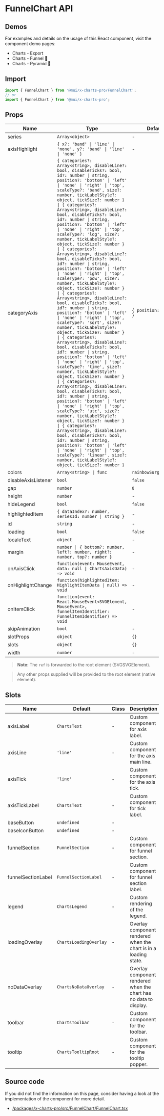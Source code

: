 # FunnelChart API

## Demos

For examples and details on the usage of this React component, visit the component demo pages:

- Charts - Export
- Charts - Funnel 🧪
- Charts - Pyramid 🧪

## Import

```jsx
import { FunnelChart } from '@mui/x-charts-pro/FunnelChart';
// or
import { FunnelChart } from '@mui/x-charts-pro';
```

## Props

| Name | Type | Default | Required | Description |
|------|------|---------|----------|-------------|
| series | `Array<object>` | - | Yes |  |
| axisHighlight | `{ x?: 'band' \| 'line' \| 'none', y?: 'band' \| 'line' \| 'none' }` | - | No |  |
| categoryAxis | `{ categories?: Array<string>, disableLine?: bool, disableTicks?: bool, id?: number \| string, position?: 'bottom' \| 'left' \| 'none' \| 'right' \| 'top', scaleType?: 'band', size?: number, tickLabelStyle?: object, tickSize?: number } \| { categories?: Array<string>, disableLine?: bool, disableTicks?: bool, id?: number \| string, position?: 'bottom' \| 'left' \| 'none' \| 'right' \| 'top', scaleType?: 'log', size?: number, tickLabelStyle?: object, tickSize?: number } \| { categories?: Array<string>, disableLine?: bool, disableTicks?: bool, id?: number \| string, position?: 'bottom' \| 'left' \| 'none' \| 'right' \| 'top', scaleType?: 'pow', size?: number, tickLabelStyle?: object, tickSize?: number } \| { categories?: Array<string>, disableLine?: bool, disableTicks?: bool, id?: number \| string, position?: 'bottom' \| 'left' \| 'none' \| 'right' \| 'top', scaleType?: 'sqrt', size?: number, tickLabelStyle?: object, tickSize?: number } \| { categories?: Array<string>, disableLine?: bool, disableTicks?: bool, id?: number \| string, position?: 'bottom' \| 'left' \| 'none' \| 'right' \| 'top', scaleType?: 'time', size?: number, tickLabelStyle?: object, tickSize?: number } \| { categories?: Array<string>, disableLine?: bool, disableTicks?: bool, id?: number \| string, position?: 'bottom' \| 'left' \| 'none' \| 'right' \| 'top', scaleType?: 'utc', size?: number, tickLabelStyle?: object, tickSize?: number } \| { categories?: Array<string>, disableLine?: bool, disableTicks?: bool, id?: number \| string, position?: 'bottom' \| 'left' \| 'none' \| 'right' \| 'top', scaleType?: 'linear', size?: number, tickLabelStyle?: object, tickSize?: number }` | `{ position: 'none' }` | No |  |
| colors | `Array<string> \| func` | `rainbowSurgePalette` | No |  |
| disableAxisListener | `bool` | `false` | No |  |
| gap | `number` | `0` | No |  |
| height | `number` | - | No |  |
| hideLegend | `bool` | `false` | No |  |
| highlightedItem | `{ dataIndex?: number, seriesId: number \| string }` | - | No |  |
| id | `string` | - | No |  |
| loading | `bool` | `false` | No |  |
| localeText | `object` | - | No |  |
| margin | `number \| { bottom?: number, left?: number, right?: number, top?: number }` | - | No |  |
| onAxisClick | `function(event: MouseEvent, data: null \| ChartsAxisData) => void` | - | No |  |
| onHighlightChange | `function(highlightedItem: HighlightItemData \| null) => void` | - | No |  |
| onItemClick | `function(event: React.MouseEvent<SVGElement, MouseEvent>, funnelItemIdentifier: FunnelItemIdentifier) => void` | - | No |  |
| skipAnimation | `bool` | - | No |  |
| slotProps | `object` | `{}` | No |  |
| slots | `object` | `{}` | No |  |
| width | `number` | - | No |  |

> **Note**: The `ref` is forwarded to the root element (SVGSVGElement).

> Any other props supplied will be provided to the root element (native element).

## Slots

| Name | Default | Class | Description |
|------|---------|-------|-------------|
| axisLabel | `ChartsText` | - | Custom component for axis label. |
| axisLine | `'line'` | - | Custom component for the axis main line. |
| axisTick | `'line'` | - | Custom component for the axis tick. |
| axisTickLabel | `ChartsText` | - | Custom component for tick label. |
| baseButton | `undefined` | - |  |
| baseIconButton | `undefined` | - |  |
| funnelSection | `FunnelSection` | - | Custom component for funnel section. |
| funnelSectionLabel | `FunnelSectionLabel` | - | Custom component for funnel section label. |
| legend | `ChartsLegend` | - | Custom rendering of the legend. |
| loadingOverlay | `ChartsLoadingOverlay` | - | Overlay component rendered when the chart is in a loading state. |
| noDataOverlay | `ChartsNoDataOverlay` | - | Overlay component rendered when the chart has no data to display. |
| toolbar | `ChartsToolbar` | - | Custom component for the toolbar. |
| tooltip | `ChartsTooltipRoot` | - | Custom component for the tooltip popper. |

## Source code

If you did not find the information on this page, consider having a look at the implementation of the component for more detail.

- [/packages/x-charts-pro/src/FunnelChart/FunnelChart.tsx](https://github.com/mui/material-ui/tree/HEAD/packages/x-charts-pro/src/FunnelChart/FunnelChart.tsx)
